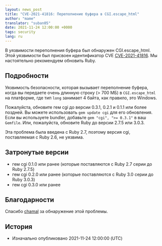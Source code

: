```yaml
---
layout: news_post
title: "CVE-2021-41816: Переполнение буфера в CGI.escape_html"
author: "mame"
translator: "suban05"
date: 2021-11-24 12:00:00 +0000
tags: security
lang: ru
---
```


В уязвимости переполнения буфера был обнаружен CGI.escape_html.
Этой уязвимости был присвоен идентификатор CVE [CVE-2021-41816](https://www.cve.org/CVERecord?id=CVE-2021-41816).
Мы настоятельно рекомендуем обновить Ruby.

## Подробности

Уязвимость безопасности, которая вызывает переполнение буфера, когда вы передаете очень длинную строку (> 700 МБ) в `CGI.escape_html` на платформе, где тип `long` занимает 4 байта, как правило, это Windows.

Пожалуйста, обновите гем cgi до версии 0.3.1, 0.2.1 и 0.1.1 или более поздней. Вы можете использовать `gem update cgi` для его обновления. Если вы используете bundler, добавьте `gem "cgi", ">= 0.3.1"` в ваш `Gemfile`.
Или, пожалуйста, обновите Ruby до версии 2.7.5 или 3.0.3.

Эта проблема была введена с Ruby 2.7, поэтому версия cgi, поставляемая с Ruby 2.6, не уязвима.

## Затронутые версии

* гем cgi 0.1.0 или ранее (которые поставляются с Ruby 2.7 серии до Ruby 2.7.5)
* гем cgi 0.2.0 или ранее (которые поставляются с Ruby 3.0 серии до Ruby 3.0.3)
* гем cgi 0.3.0 или ранее

## Благодарности

Спасибо [chamal](https://hackerone.com/chamal) за обнаружение этой проблемы.

## История

* Изначально опубликовано 2021-11-24 12:00:00 (UTC)
